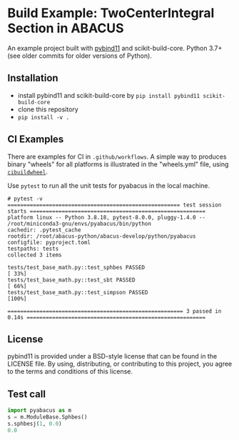 Build Example: TwoCenterIntegral Section in ABACUS
==============

An example project built with [pybind11](https://github.com/pybind/pybind11)
and scikit-build-core. Python 3.7+ (see older commits for older versions of
Python).


Installation
------------

- install pybind11 and scikit-build-core by `pip install pybind11 scikit-build-core`
- clone this repository
- `pip install -v .`


CI Examples
-----------

There are examples for CI in `.github/workflows`. A simple way to produces
binary "wheels" for all platforms is illustrated in the "wheels.yml" file,
using [`cibuildwheel`][].

Use `pytest` to run all the unit tests for pyabacus in the local machine.

```shell
# pytest -v
====================================================== test session starts =======================================================
platform linux -- Python 3.8.18, pytest-8.0.0, pluggy-1.4.0 -- /root/miniconda3-gnu/envs/pyabacus/bin/python
cachedir: .pytest_cache
rootdir: /root/abacus-python/abacus-develop/python/pyabacus
configfile: pyproject.toml
testpaths: tests
collected 3 items                                                                                                                

tests/test_base_math.py::test_sphbes PASSED                                                                                [ 33%]
tests/test_base_math.py::test_sbt PASSED                                                                                   [ 66%]
tests/test_base_math.py::test_simpson PASSED                                                                               [100%]

======================================================= 3 passed in 0.14s ========================================================
```

License
-------

pybind11 is provided under a BSD-style license that can be found in the LICENSE
file. By using, distributing, or contributing to this project, you agree to the
terms and conditions of this license.

Test call
---------

```python
import pyabacus as m
s = m.ModuleBase.Sphbes()
s.sphbesj(1, 0.0)
0.0
```

[`cibuildwheel`]:          https://cibuildwheel.readthedocs.io